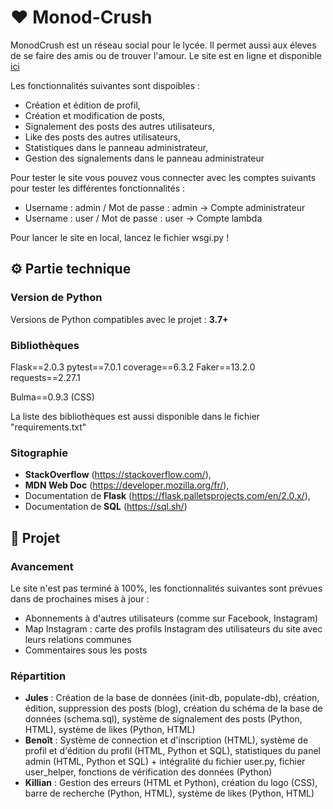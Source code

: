 # ❤️ Monod-Crush

MonodCrush est un réseau social pour le lycée. Il permet aussi aux éleves de se faire des amis ou de trouver l'amour.
Le site est en ligne et disponible [ici](https://monodcrush.fr)

Les fonctionnalités suivantes sont dispoibles : 
- Création et édition de profil,
- Création et modification de posts,
- Signalement des posts des autres utilisateurs,
- Like des posts des autres utilisateurs,
- Statistiques dans le panneau administrateur,
- Gestion des signalements dans le panneau administrateur

Pour tester le site vous pouvez vous connecter avec les comptes suivants pour tester les différentes fonctionnalités : 
- Username : admin / Mot de passe : admin -> Compte administrateur
- Username : user / Mot de passe : user -> Compte lambda

Pour lancer le site en local, lancez le fichier wsgi.py !

## ⚙️ Partie technique

### Version de Python
Versions de Python compatibles avec le projet : **3.7+**

### Bibliothèques
Flask==2.0.3
pytest==7.0.1
coverage==6.3.2
Faker==13.2.0
requests==2.27.1

Bulma==0.9.3 (CSS)

La liste des bibliothèques est aussi disponible dans le fichier "requirements.txt"

### Sitographie
- **StackOverflow** (https://stackoverflow.com/),
- **MDN Web Doc** (https://developer.mozilla.org/fr/),
- Documentation de **Flask** (https://flask.palletsprojects.com/en/2.0.x/),
- Documentation de **SQL** (https://sql.sh/)

## 🚩 Projet

### Avancement
Le site n'est pas terminé à 100%, les fonctionnalités suivantes sont prévues dans de prochaines mises à jour : 
- Abonnements à d'autres utilisateurs (comme sur Facebook, Instagram)
- Map Instagram : carte des profils Instagram des utilisateurs du site avec leurs relations communes
- Commentaires sous les posts

### Répartition
- **Jules** : Création de la base de données (init-db, populate-db), création, édition, suppression des posts (blog), création du schéma de la base de données (schema.sql), système de signalement des posts (Python, HTML), système de likes (Python, HTML)
- **Benoît** : Système de connection et d'inscription (HTML), système de profil et d'édition du profil (HTML, Python et SQL), statistiques du panel admin (HTML, Python et SQL) + intégralité du fichier user.py, fichier user_helper, fonctions de vérification des données (Python)
- **Killian** : Gestion des erreurs (HTML et Python), création du logo (CSS), barre de recherche (Python, HTML), système de likes (Python, HTML)
